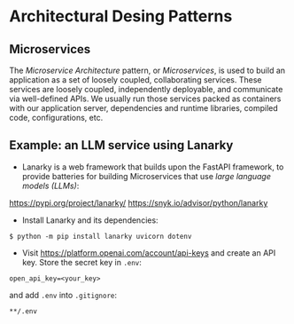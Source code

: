 # Architectural Desing Patterns

## Microservices

The *Microservice Architecture* pattern, or *Microservices*, is used to build
an application as a set of loosely coupled, collaborating services.
These services are loosely coupled, independently deployable, and communicate via well-defined APIs.
We usually run those services packed as containers with our application server,
dependencies and runtime libraries, compiled code, configurations, etc.

## Example: an LLM service using Lanarky

- Lanarky is a web framework that builds upon the FastAPI framework, 
to provide batteries for building Microservices that use *large language models (LLMs)*:

https://pypi.org/project/lanarky/
https://snyk.io/advisor/python/lanarky

- Install Lanarky and its dependencies:
```unix
$ python -m pip install lanarky uvicorn dotenv
```

- Visit https://platform.openai.com/account/api-keys and create an API key.
Store the secret key in `.env`:

```env
open_api_key=<your_key>
```

and add `.env` into `.gitignore`:

```
**/.env
```